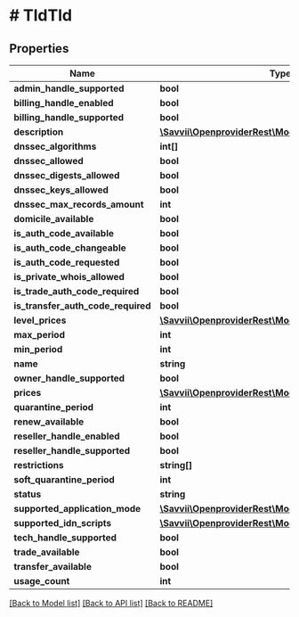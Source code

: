 # # TldTld

## Properties

Name | Type | Description | Notes
------------ | ------------- | ------------- | -------------
**admin_handle_supported** | **bool** |  | [optional]
**billing_handle_enabled** | **bool** |  | [optional]
**billing_handle_supported** | **bool** |  | [optional]
**description** | [**\Savvii\OpenproviderRest\Model\TldDescription**](TldDescription.md) |  | [optional]
**dnssec_algorithms** | **int[]** |  | [optional]
**dnssec_allowed** | **bool** |  | [optional]
**dnssec_digests_allowed** | **bool** |  | [optional]
**dnssec_keys_allowed** | **bool** |  | [optional]
**dnssec_max_records_amount** | **int** |  | [optional]
**domicile_available** | **bool** |  | [optional]
**is_auth_code_available** | **bool** |  | [optional]
**is_auth_code_changeable** | **bool** |  | [optional]
**is_auth_code_requested** | **bool** |  | [optional]
**is_private_whois_allowed** | **bool** |  | [optional]
**is_trade_auth_code_required** | **bool** |  | [optional]
**is_transfer_auth_code_required** | **bool** |  | [optional]
**level_prices** | [**\Savvii\OpenproviderRest\Model\TldLevelPrice[]**](TldLevelPrice.md) |  | [optional]
**max_period** | **int** |  | [optional]
**min_period** | **int** |  | [optional]
**name** | **string** |  | [optional]
**owner_handle_supported** | **bool** |  | [optional]
**prices** | [**\Savvii\OpenproviderRest\Model\TldPrices**](TldPrices.md) |  | [optional]
**quarantine_period** | **int** |  | [optional]
**renew_available** | **bool** |  | [optional]
**reseller_handle_enabled** | **bool** |  | [optional]
**reseller_handle_supported** | **bool** |  | [optional]
**restrictions** | **string[]** |  | [optional]
**soft_quarantine_period** | **int** |  | [optional]
**status** | **string** |  | [optional]
**supported_application_mode** | [**\Savvii\OpenproviderRest\Model\TldApplicationMode[]**](TldApplicationMode.md) |  | [optional]
**supported_idn_scripts** | [**\Savvii\OpenproviderRest\Model\TldIdnScript[]**](TldIdnScript.md) |  | [optional]
**tech_handle_supported** | **bool** |  | [optional]
**trade_available** | **bool** |  | [optional]
**transfer_available** | **bool** |  | [optional]
**usage_count** | **int** |  | [optional]

[[Back to Model list]](../../README.md#models) [[Back to API list]](../../README.md#endpoints) [[Back to README]](../../README.md)
